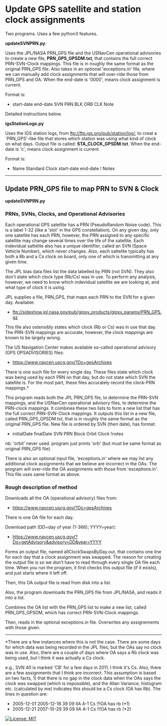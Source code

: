 # Update GPS satellite and station clock assignments

Two programs. Uses a few python3 features.

**updateSVNPRN.py**:

Uses the JPL/NASA PRN_GPS file and the USNavCen operational advisories to 
create a new file, **PRN_GPS_GPSDM.txt**, 
that contains the full correct PRN-SVN-Clock mappings. 
This file is in roughly the same format as the original PRN_GPS file.
Also takes in an optional 'exceptions.in' file, where we can manually add clock
assignments that will over-ride those from PRN_GPS and OA.
When the end-date is '0000', means clock assignment is current.

Format is:
 * start-date end-date SVN PRN BLK ORB CLK Note

Detailed instructions below.


**igsStationLogs.py**

Uses the IGS station logs, from ftp://ftp.igs.org/pub/station/log/, 
to creat a `PRN_GPS'-like file that stores which station was using what kind
of clock on what days.
Output file is called: **STA_CLOCK_GPSDM.txt**.
When the end-date is 'c', means clock assignment is current.

Format is:
 * Name Standard Clock start-date end-date ! Notes

********************************************************************************

## Update PRN_GPS file to map PRN to SVN & Clock

**updateSVNPRN.py**

### PRNs, SVNs, Clocks, and Operational Advisories

Each operational GPS satellite has a PRN (PseudoRandom Noise code).
This is a label 1-32 (like a 'slot' in the GPS constellation).
On any given day, only one satellite has each PRN, however, the PRN assigned
to any specific satellite may change several times over the life of the 
satellite.
Each indevidual sattelite also has a unique identifier, called an SVN (Space
Vehicle Number), which never changes.
Also, each sattelite typically has both a Rb and a Cs clock on board, only one 
of which is transmitting at any given time.

The JPL bias data files list the data labelled by PRN (not SVN). They also don't
state which clock type (Rb/Cs) was in use.
To perform any analysis, however, we need to know which indevidual satellite
we are looking at, and what type of clock it is using.

JPL supplies a file, PRN_GPS, that maps each PRN to the SVN for a given day.
Available:
 * ftp://sideshow.jpl.nasa.gov/pub/gipsy_products/gipsy_params/PRN_GPS.gz

This file also ostensibly states which clock (Rb or Cs) was in use that day.
The PRN-SVN mappings are accurate, however, the clock mappings are known to be
largely wrong.

The US Navigation Center makes available so-called operational advisory
(GPS OPSADVISORIES) files: 
 * https://www.navcen.uscg.gov/?Do=gpsArchives

There is one such file for every single day.
These files state which clock was being used by each PRN on that day, but do
not state which SVN the satellite is.
For the most part, these files accurately record the clock-PRN mappings.*

This program reads both the JPL PRN_GPS file, to determine the PRN-SVN mappings,
and the USNavCen operational advisory files, to determine the PRN-clock mappings.
It combines these two lists to form a new list that has the full correct
PRN-SVN-Clock mappings. It outputs this list in a new file, called
PRN_GPS_GPSDM.txt, that is in roughly the same format as the original PRN_GPS 
file.
New file is ordered by SVN (then date), has format:
 *  initialDate finalDate SVN PRN Block Orbit Clock !notes

nb: 'orbit' never used. program just prints 'orb' (but must be same format as
original PRN_GPS file).

There is also an optional input file, 'exceptions.in' where we may list any
additional clock assignments that we believe are incorrect in the OAs.
The program will over-ride the OA assignments with those from 'exceptions.in'.
This file uses same format as above.


### Rough description of method

Downloads all the OA (operational advisory) files from:
 * https://www.navcen.uscg.gov/?Do=gpsArchives

There is one OA file for each day.

Download path (DD=day of year (1-366); YYYY=year):
 * https://www.navcen.uscg.gov/?Do=getAdvisory&advisory=DD&year=YYYY

Forms an output file, named allClockSwapsByDay.out, that contains one line
for each day that a clock assignment was swapped.
The reason for creating the output file is so we don't have to read through 
every single OA file each time. 
When you run the program, it first checks this output file (if it exists), and
just starts where it left off.

Then, this OA output file is read from disk into a list.

Also, the program downloads the PRN_GPS file from JPL/NASA, and reads it into a
list.

Combines the OA list with the PRN_GPS list to make a new list, called 
PRN_GPS_GPSDM, which has correct PRN-SVN-Clock mappings.

Then, reads in the optional exceptions.in file.
Overwrites any assignements with those given.


********************************************************************************

*There are a few instances where this is not the case.
There are some days for which data was being recorded in the JPL files, but the
OAs say no clock was in use.
Also, there are a couple of days where OA says a Rb clock was being used, but I
think it was actually a Cs clock.

e.g., SVN 40 is marked 'CB' for a few days in 2011, I think it's Cs. 
Also, there are a few assignments that I think are incorrect. This assumption is
based on two facts, 1) that there is no gap in the clock data when the OAs says
the clock was swapped (which is impossible), and the Allan Variance, histogram
etc. (calculated by me) indicates this should be a Cs clock (OA has Rb). The
lines in question are:

  * 2005-12-01   2005-12-18   39   09   IIA   A-1   Cs   !!!OA has rb (*1)
  * 2005-12-21   2007-10-29   39   09   IIA   A-1   Cs   !!!OA has rb (*2)





[![License: MIT](https://img.shields.io/badge/License-MIT-yellow.svg)](https://opensource.org/licenses/MIT)















